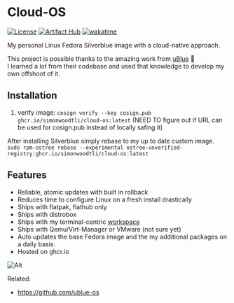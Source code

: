 # Cloud-OS

[![License](https://img.shields.io/badge/license-Apache2-brightgreen.svg)](LICENSE)
[![Artifact Hub](https://img.shields.io/endpoint?url=https://artifacthub.io/badge/repository/cloud-os)](https://artifacthub.io/packages/search?repo=cloud-os)
[![wakatime](https://wakatime.com/badge/user/173067c8-7ded-4cfb-8605-b3032659c00c/project/2500ba3a-f747-4893-b70e-4278332c24fc.svg)](https://wakatime.com/badge/user/173067c8-7ded-4cfb-8605-b3032659c00c/project/2500ba3a-f747-4893-b70e-4278332c24fc)

My personal Linux Fedora Silverblue image with a cloud-native approach. 

This project is possible thanks to the amazing work from [uBlue] 🙏  
I learned a lot from their codebase and used that knowledge to develop my own
offshoot of it.

## Installation

1. verify image: `cosign verify --key cosign.pub ghcr.io/simonwoodtli/cloud-os:latest` (NEED TO figure out if URL can be used for cosign.pub instead of locally safing it)

After installing Silverblue simply rebase to my up to date custom image.  
`sudo rpm-ostree rebase --experimental ostree-unverified-registry:ghcr.io/simonwoodtli/cloud-os:latest` 


## Features

* Reliable, atomic updates with built in rollback
* Reduces time to configure Linux on a fresh install drastically
* Ships with flatpak, flathub only
* Ships with distrobox
* Ships with my terminal-centric [workspace]
* Ships with Qemu/Virt-Manager or VMware (not sure yet)
* Auto updates the base Fedora image and the my additional packages on a daily
  basis.
* Hosted on ghcr.io

![Alt](https://repobeats.axiom.co/api/embed/fa9e3f63018894aee1a032e23926a68beb110808.svg "Repobeats analytics image")

[uBlue]: <https://github.com/ublue-os>
[workspace]: <https://github.com/SimonWoodtli/workspace>

Related:

* <https://github.com/ublue-os>
